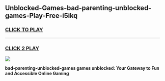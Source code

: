 
## Unblocked-Games-bad-parenting-unblocked-games-Play-Free-i5ikq
<h3>
<a href="https://premium76.site?title=bad-parenting-unblocked-games&ref=20M">CLICK TO PLAY</a></h3>
<hr>

<h3>
<a href="https://premium76.site?title=bad-parenting-unblocked-games&ref=20M">CLICK 2 PLAY</a>
  
</h3>

<a href="https://premium76.site?title=bad-parenting-unblocked-games&ref=19M"><img src="https://clearcache.store/games.png"></a>


**bad-parenting-unblocked-games games unblocked: Your Gateway to Fun and Accessible Online Gaming**
